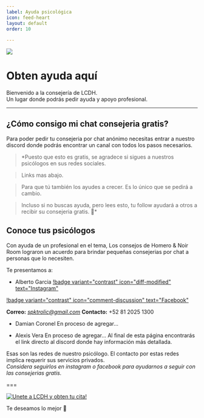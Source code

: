 ```yaml
---
label: Ayuda psicológica
icon: feed-heart
layout: default
order: 10
 
---
```

![](https://i.postimg.cc/MTTfzKVz/Psicologos-LCDH.png)
# Obten ayuda aquí

Bienvenido a la consejería de LCDH.   
Un lugar donde podrás pedir ayuda y apoyo profesional.

---

## ¿Cómo consigo mi chat consejeria gratis?

Para poder pedir tu consejeria por chat anónimo necesitas entrar a nuestro discord donde podrás encontrar un canal con todos los pasos necesarios.     

> *Puesto que esto es gratis, se agradece si sigues a nuestros psicólogos en sus redes sociales.

> Links mas abajo.

> Para que tú también los ayudes a crecer. Es lo único que se pedirá a cambio. 

> Incluso si no buscas ayuda, pero lees esto, tu follow ayudará a otros a recibir su consejeria gratis. 🤍*
  
## Conoce tus psicólogos

Con ayuda de un profesional en el tema, Los consejos de Homero & Noir Room lograron un acuerdo para brindar pequeñas consejerias por chat a personas que lo necesiten.

Te presentamos a:

- Alberto Garcia
[!badge variant="contrast" icon="diff-modified" text="Instagram"](https://www.instagram.com/alberto.garciaortiz?igsh=MWluMG01a3JhOHJmaw==)

[!badge variant="contrast" icon="comment-discussion" text="Facebook"](https://www.facebook.com/profile.php?id=100065031879637&mibextid=ZbWKwL)

**Correo:** *spktrolic@gmail.com*
**Contacto:** +52 81 2025 1300

- Damian Coronel
En proceso de agregar...

- Alexis Vera
En proceso de agregar...
Al final de esta página encontrarás el link directo al discord donde hay información más detallada.


Esas son las redes de nuestro psicólogo. El contacto por estas redes implica requerir sus servicios privados.    
*Considera seguirlos en instagram o facebook para ayudarnos a seguir con las consejerias gratis.*



===

[![Unete a LCDH y obten tu cita!](https://discordapp.com/api/guilds/1086740948744159334/embed.png?style=banner2)](https://discord.gg/RaJEJPQYPb)

Te deseamos lo mejor 🤍
